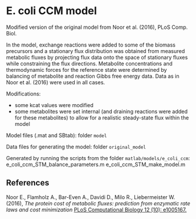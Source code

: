 E. coli CCM model
==========================

Modified version of the original model from Noor et al. (2016), PLoS Comp. Biol.

In the model, exchange reactions were added to some of the biomass
precursors and a stationary flux distribution was obtained from
measured metabolic fluxes by projecting flux data onto the space of
stationary fluxes while constraining the flux directions. Metabolite
concentrations and thermodynamic forces for the reference state were
determined by balancing of metabolite and reaction Gibbs free energy
data. Data as in Noor et al. (2016) were used in all cases.

Modifications:
* some kcat values were modified
* some metabolites were set internal (and draining reactions were added for these metabolites) to allow for a realistic steady-state flux within the model

Model files (.mat and SBtab): folder ``model``

Data files for generating the model: folder ``original_model``

Generated by running the scripts from the folder ``matlab/models/e_coli_ccm``:
  e_coli_ccm_STM_balance_parameters.m
  e_coli_ccm_STM_make_model.m

## References
Noor E., Flamholz A., Bar-Even A., Davidi D., Milo R., Liebermeister W. (2016),
*The protein cost of metabolic fluxes: prediction from enzymatic rate laws and cost minimization*
[PLoS Computational Biology 12 (10): e1005167.](https://journals.plos.org/ploscompbiol/article?id=10.1371/journal.pcbi.1005167)
